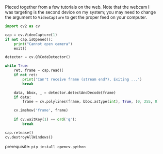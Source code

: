 Pieced together from a few tutorials on the web. Note that the webcam I was targeting is the second device on my system; you may need to change the argument to `VideoCapture` to get the proper feed on your computer.

```python
import cv2 as cv

cap = cv.VideoCapture(1)
if not cap.isOpened():
    print("Cannot open camera")
    exit()

detector = cv.QRCodeDetector()

while True:
    ret, frame = cap.read()
    if not ret:
        print("Can't receive frame (stream end?). Exiting ...")
        break

    data, bbox, _ = detector.detectAndDecode(frame)
    if data:
        frame = cv.polylines(frame, bbox.astype(int), True, (0, 255, 0), 3)

    cv.imshow('frame', frame)
    
    if cv.waitKey(1) == ord('q'):
        break

cap.release()
cv.destroyAllWindows()
```

prerequisite: `pip install opencv-python`
